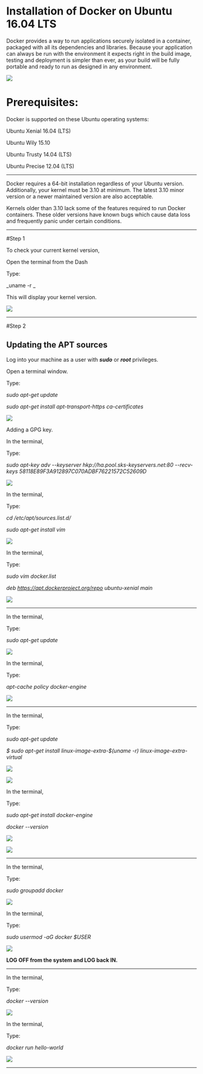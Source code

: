 # Installation of Docker on Ubuntu 16.04 LTS

Docker provides a way to run applications securely isolated in a container, packaged with all its dependencies and libraries. Because your application can always be run with the environment it expects right in the build image, testing and deployment is simpler than ever, as your build will be fully portable and ready to run as designed in any environment.

![](https://github.com/apuroop-apz/docker-install/blob/master/figures/docker_logo-1455828502290.png?raw=true)

# Prerequisites:

Docker is supported on these Ubuntu operating systems:

Ubuntu Xenial 16.04 (LTS)

Ubuntu Wily 15.10

Ubuntu Trusty 14.04 (LTS)

Ubuntu Precise 12.04 (LTS)

---

Docker requires a 64-bit installation regardless of your Ubuntu version. Additionally, your kernel must be 3.10 at minimum. The latest 3.10 minor version or a newer maintained version are also acceptable.

Kernels older than 3.10 lack some of the features required to run Docker containers. These older versions have known bugs which cause data loss and frequently panic under certain conditions.

---

#Step 1

To check your current kernel version,

Open the terminal from the Dash

Type:

_uname -r _

This will display your kernel version.

![](https://github.com/apuroop-apz/docker-install/blob/master/figures/1.png?raw=true)

---

#Step 2

## Updating the APT sources

Log into your machine as a user with _**sudo**_ or _**root**_ privileges.

Open a terminal window.

Type:

_sudo apt-get update_

_sudo apt-get install apt-transport-https ca-certificates_

![](https://github.com/apuroop-apz/docker-install/blob/master/figures/2.png?raw=true)

Adding a GPG key.

In the terminal,

Type:

_sudo apt-key adv --keyserver hkp://ha.pool.sks-keyservers.net:80 --recv-keys 58118E89F3A912897C070ADBF76221572C52609D_

![](https://github.com/apuroop-apz/docker-install/blob/master/figures/3.png?raw=true)

In the terminal,

Type:

_cd /etc/apt/sources.list.d/_

_sudo apt-get install vim_

![](https://github.com/apuroop-apz/docker-install/blob/master/figures/4.png?raw=true)

In the terminal,

Type:

_sudo vim docker.list_

_deb https://apt.dockerproject.org/repo ubuntu-xenial main_

![](https://github.com/apuroop-apz/docker-install/blob/master/figures/5.png?raw=true)

---

In the terminal,

Type:

_sudo apt-get update_

![](https://github.com/apuroop-apz/docker-install/blob/master/figures/6.png?raw=true)

In the terminal,

Type:

_apt-cache policy docker-engine_

![](https://github.com/apuroop-apz/docker-install/blob/master/figures/7.png?raw=true)

---

In the terminal,

Type:

_sudo apt-get update_

_$ sudo apt-get install linux-image-extra-$(uname -r) linux-image-extra-virtual_

![](https://github.com/apuroop-apz/docker-install/blob/master/figures/8.png?raw=true)

![](https://github.com/apuroop-apz/docker-install/blob/master/figures/9.png?raw=true)

In the terminal,

Type:

_sudo apt-get install docker-engine_

_docker --version_

![](https://github.com/apuroop-apz/docker-install/blob/master/figures/10.png?raw=true)

![](https://github.com/apuroop-apz/docker-install/blob/master/figures/11.png?raw=true)

---

In the terminal,

Type:

_sudo groupadd docker_

![](https://github.com/apuroop-apz/docker-install/blob/master/figures/12.png?raw=true)

In the terminal,

Type:

_sudo usermod -aG docker $USER_

![](https://github.com/apuroop-apz/docker-install/blob/master/figures/13.png?raw=true)

**LOG OFF from the system and LOG back IN.**

---

In the terminal,

Type:

_docker --version_

![](https://github.com/apuroop-apz/docker-install/blob/master/figures/15.png?raw=true)

In the terminal,

Type:

_docker run hello-world_

![](https://github.com/apuroop-apz/docker-install/blob/master/figures/16.png?raw=true)

---